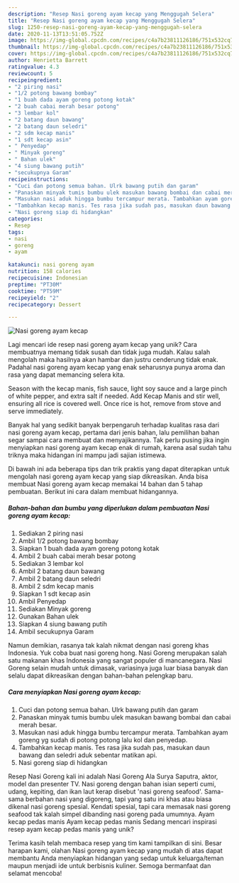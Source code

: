 ```yaml
---
description: "Resep Nasi goreng ayam kecap yang Menggugah Selera"
title: "Resep Nasi goreng ayam kecap yang Menggugah Selera"
slug: 1250-resep-nasi-goreng-ayam-kecap-yang-menggugah-selera
date: 2020-11-13T13:51:05.752Z
image: https://img-global.cpcdn.com/recipes/c4a7b23811126186/751x532cq70/nasi-goreng-ayam-kecap-foto-resep-utama.jpg
thumbnail: https://img-global.cpcdn.com/recipes/c4a7b23811126186/751x532cq70/nasi-goreng-ayam-kecap-foto-resep-utama.jpg
cover: https://img-global.cpcdn.com/recipes/c4a7b23811126186/751x532cq70/nasi-goreng-ayam-kecap-foto-resep-utama.jpg
author: Henrietta Barrett
ratingvalue: 4.3
reviewcount: 5
recipeingredient:
- "2 piring nasi"
- "1/2 potong bawang bombay"
- "1 buah dada ayam goreng potong kotak"
- "2 buah cabai merah besar potong"
- "3 lembar kol"
- "2 batang daun bawang"
- "2 batang daun seledri"
- "2 sdm kecap manis"
- "1 sdt kecap asin"
- " Penyedap"
- " Minyak goreng"
- " Bahan ulek"
- "4 siung bawang putih"
- "secukupnya Garam"
recipeinstructions:
- "Cuci dan potong semua bahan. Ulrk bawang putih dan garam"
- "Panaskan minyak tumis bumbu ulek masukan bawang bombai dan cabai merah besar."
- "Masukan nasi aduk hingga bumbu tercampur merata. Tambahkan ayam goreng yg sudah di potong potong lalu kol dan penyedap."
- "Tambahkan kecap manis. Tes rasa jika sudah pas, masukan daun bawang dan seledri aduk sebentar matikan api."
- "Nasi goreng siap di hidangkan"
categories:
- Resep
tags:
- nasi
- goreng
- ayam

katakunci: nasi goreng ayam 
nutrition: 158 calories
recipecuisine: Indonesian
preptime: "PT30M"
cooktime: "PT59M"
recipeyield: "2"
recipecategory: Dessert

---
```



![Nasi goreng ayam kecap](https://img-global.cpcdn.com/recipes/c4a7b23811126186/751x532cq70/nasi-goreng-ayam-kecap-foto-resep-utama.jpg)

Lagi mencari ide resep nasi goreng ayam kecap yang unik? Cara membuatnya memang tidak susah dan tidak juga mudah. Kalau salah mengolah maka hasilnya akan hambar dan justru cenderung tidak enak. Padahal nasi goreng ayam kecap yang enak seharusnya punya aroma dan rasa yang dapat memancing selera kita.

Season with the kecap manis, fish sauce, light soy sauce and a large pinch of white pepper, and extra salt if needed. Add Kecap Manis and stir well, ensuring all rice is covered well. Once rice is hot, remove from stove and serve immediately.

Banyak hal yang sedikit banyak berpengaruh terhadap kualitas rasa dari nasi goreng ayam kecap, pertama dari jenis bahan, lalu pemilihan bahan segar sampai cara membuat dan menyajikannya. Tak perlu pusing jika ingin menyiapkan nasi goreng ayam kecap enak di rumah, karena asal sudah tahu triknya maka hidangan ini mampu jadi sajian istimewa.


Di bawah ini ada beberapa tips dan trik praktis yang dapat diterapkan untuk mengolah nasi goreng ayam kecap yang siap dikreasikan. Anda bisa membuat Nasi goreng ayam kecap memakai 14 bahan dan 5 tahap pembuatan. Berikut ini cara dalam membuat hidangannya.

<!--inarticleads1-->

##### Bahan-bahan dan bumbu yang diperlukan dalam pembuatan Nasi goreng ayam kecap:

1. Sediakan 2 piring nasi
1. Ambil 1/2 potong bawang bombay
1. Siapkan 1 buah dada ayam goreng potong kotak
1. Ambil 2 buah cabai merah besar potong
1. Sediakan 3 lembar kol
1. Ambil 2 batang daun bawang
1. Ambil 2 batang daun seledri
1. Ambil 2 sdm kecap manis
1. Siapkan 1 sdt kecap asin
1. Ambil  Penyedap
1. Sediakan  Minyak goreng
1. Gunakan  Bahan ulek
1. Siapkan 4 siung bawang putih
1. Ambil secukupnya Garam


Namun demikian, rasanya tak kalah nikmat dengan nasi goreng khas Indonesia. Yuk coba buat nasi goreng hong. Nasi Goreng merupakan salah satu makanan khas Indonesia yang sangat populer di mancanegara. Nasi Goreng selain mudah untuk dimasak, variasinya juga luar biasa banyak dan selalu dapat dikreasikan dengan bahan-bahan pelengkap baru. 

<!--inarticleads2-->

##### Cara menyiapkan Nasi goreng ayam kecap:

1. Cuci dan potong semua bahan. Ulrk bawang putih dan garam
1. Panaskan minyak tumis bumbu ulek masukan bawang bombai dan cabai merah besar.
1. Masukan nasi aduk hingga bumbu tercampur merata. Tambahkan ayam goreng yg sudah di potong potong lalu kol dan penyedap.
1. Tambahkan kecap manis. Tes rasa jika sudah pas, masukan daun bawang dan seledri aduk sebentar matikan api.
1. Nasi goreng siap di hidangkan


Resep Nasi Goreng kali ini adalah Nasi Goreng Ala Surya Saputra, aktor, model dan presenter TV. Nasi goreng dengan bahan isian seperti cumi, udang, kepiting, dan ikan laut kerap disebut &#39;nasi goreng seafood&#39;. Sama-sama berbahan nasi yang digoreng, tapi yang satu ini khas atau biasa dikenal nasi goreng spesial. Kendati spesial, tapi cara memasak nasi goreng seafood tak kalah simpel dibanding nasi goreng pada umumnya. Ayam kecap pedas manis Ayam kecap pedas manis Sedang mencari inspirasi resep ayam kecap pedas manis yang unik? 

Terima kasih telah membaca resep yang tim kami tampilkan di sini. Besar harapan kami, olahan Nasi goreng ayam kecap yang mudah di atas dapat membantu Anda menyiapkan hidangan yang sedap untuk keluarga/teman maupun menjadi ide untuk berbisnis kuliner. Semoga bermanfaat dan selamat mencoba!

